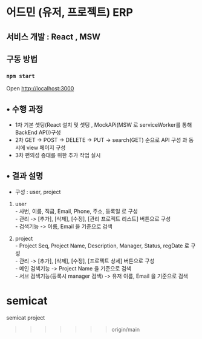 
# 어드민 (유저, 프로젝트) ERP

## 서비스 개발 : React , MSW

## 구동 방법
### `npm start`


Open [http://localhost:3000](http://localhost:3000) 


## • 수행 과정 
 + 1차 기본 셋팅(React 설치 및 셋팅 , MockAPi(MSW 로 serviceWorker를 통해 BackEnd API))구성
 + 2차 GET -> POST -> DELETE -> PUT -> search(GET) 순으로 API 구성 과 동시에 view 페이지 구성
 + 3차 편의성 증대를 위한 추가 작업 실시 



## • 결과 설명
 - 구성 : user, project 
  1. user\
    - 사번, 이름, 직급, Email, Phone, 주소, 등록일 로 구성     \
    - 관리 -> [추가], [삭제], [수정], [관리 프로젝트 리스트] 버튼으로 구성    \
    - 검색기능 -> 이름, Email 을 기준으로 검색 

  2. project\
    - Project Seq, Project Name, Description, Manager, Status, regDate 로 구성\
    - 관리 -> [추가], [삭제], [수정], [프로젝트 상세] 버튼으로 구성\
    - 메인 검색기능 -> Project Name 을 기준으로 검색\
    - 서브 검색기능(등록시 manager 검색) -> 유저 이름, Email 을 기준으로 검색



# semicat
semicat project
>>>>>>> origin/main
